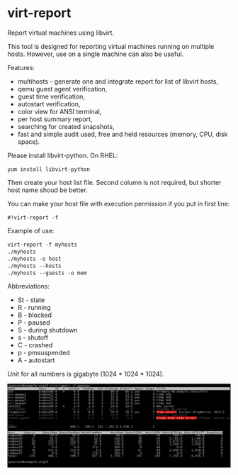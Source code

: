 # virt-report
Report virtual machines using libvirt.

This tool is designed for reporting virtual machines running on multiple hosts.
However, use on a single machine can also be useful.

Features:
- multihosts - generate one and integrate report for list of libvirt hosts,
- qemu guest agent verification,
- guest time verification,
- autostart verification,
- color view for ANSI terminal,
- per host summary report,
- searching for created snapshots,
- fast and simple audit used, free and held resources (memory, CPU, disk space).

Please install libvirt-python. On RHEL:

    yum install libvirt-python

Then create your host list file.
Second column is not required, but shorter host name shoud be better.

You can make your host file with execution permission if you put in first line:

    #!virt-report -f

Example of use:

    virt-report -f myhosts
    ./myhosts
    ./myhosts -o host
    ./myhosts --hosts
    ./myhosts --guests -o mem

Abbreviations:
- St - state
- R - running
- B - blocked
- P - paused
- S - during shutdown
- s - shutoff
- C - crashed
- p - pmsuspended
- A - autostart

Unit for all numbers is gigabyte (1024 * 1024 * 1024).

![Screenshot no 1](docs/virt-report-screenshot1.png?raw=true "Example Screenshot")
